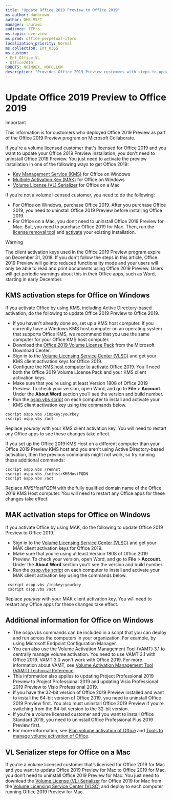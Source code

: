 ```yaml
---
title: "Update Office 2019 Preview to Office 2019"
ms.author: danbrown
author: DHB-MSFT
manager: laurawi
audience: ITPro
ms.topic: overview
ms.prod: office-perpetual-itpro
localization_priority: Normal
ms.collection: Ent_O365
ms.custom: 
- Ent_Office_VL
- Office2019
ROBOTS: NOINDEX, NOFOLLOW
description: "Provides Office 2019 Preview customers with steps to update the preview version to Office 2019, on both Windows and on a Mac"
---
```


# Update Office 2019 Preview to Office 2019
 
> [!IMPORTANT]
> This information is for customers who deployed Office 2019 Preview as part of the Office 2019 Preview program on Microsoft Collaborate.

If you're a volume licensed customer that's licensed for Office 2019 and you want to update your Office 2019 Preview installation, you don't need to uninstall Office 2019 Preview. You just need to activate the preview installation in one of the following ways to get Office 2019:

- [Key Management Service (KMS)](#kms-activation-steps-for-office-on-windows) for Office on Windows
- [Multiple Activation Key (MAK)](#mak-activation-steps-for-office-on-windows) for Office on Windows
- [Volume License (VL) Serializer](#vl-serializer-steps-for-office-on-a-mac) for Office on a Mac

If you’re not a volume licensed customer, you need to do the following:

- For Office on Windows, purchase Office 2019. After you purchase Office 2019, you need to uninstall Office 2019 Preview before installing Office 2019.
- For Office on a Mac, you don’t need to uninstall Office 2019 Preview for Mac. But, you need to purchase Office 2019 for Mac. Then, run the [license removal tool](https://support.microsoft.com/office/b032c0f6-a431-4dad-83a9-6b727c03b193) and [activate](https://support.microsoft.com/office/7f6646b1-bb14-422a-9ad4-a53410fcefb2) your existing installation.

> [!WARNING]
> The client activation keys used in the Office 2019 Preview program expire on December 31, 2018. If you don't follow the steps in this article, Office 2019 Preview will go into reduced functionality mode and your users will only be able to read and print documents using Office 2019 Preview. Users will get periodic warnings about this in their Office apps, such as Word, starting in early December.

## KMS activation steps for Office on Windows

If you activate Office by using KMS, including Active Directory-based activation, do the following to update Office 2019 Preview to Office 2019.

- If you haven't already done so, set up a KMS host computer. If you currently have a Windows KMS host computer on an operating system that supports Office KMS, we recommend that you use the same computer for your Office KMS host computer. 
- Download the [Office 2019 Volume License Pack](https://www.microsoft.com/download/details.aspx?id=57342) from the Microsoft Download Center.
- Sign in to the [Volume Licensing Service Center (VLSC)](https://www.microsoft.com/licensing/servicecenter/default.aspx) and get your KMS client activation keys for Office 2019.
- [Configure the KMS host computer to activate Office 2019](../vlactivation/configure-a-kms-host-computer-for-office.md). You'll need both the Office 2019 Volume License Pack and your KMS client activation keys.
- Make sure that you’re using at least Version 1808 of Office 2019 Preview. To check your version, open Word, and go to **File** > **Account**. Under the **About Word** section you’ll see the version and build number. 
- Run the [ospp.vbs script](../vlactivation/tools-to-manage-volume-activation-of-office.md#the-osppvbs-script) on each computer to install and activate your KMS client activation key using the commands below.

```console
cscript ospp.vbs /inpkey:yourkey
cscript ospp.vbs /act
```
Replace *yourkey* with your KMS client activation key. You will need to restart any Office apps to see these changes take effect.

If you set up the Office 2019 KMS Host on a different computer than your Office 2019 Preview KMS host and you aren't using Active Directory-based activation, then the previous commands might not work, so try running these additional commands:

```console
cscript ospp.vbs /remhst
cscript ospp.vbs /sethst:KMSHostFQDN
cscript ospp.vbs /act
```
Replace *KMSHostFQDN* with the fully qualified domain name of the Office 2019 KMS Host computer. You will need to restart any Office apps for these changes take effect.


## MAK activation steps for Office on Windows

If you activate Office by using MAK, do the following to update Office 2019 Preview to Office 2019.

- Sign in to the [Volume Licensing Service Center (VLSC)](https://www.microsoft.com/licensing/servicecenter/default.aspx) and get your MAK client activation keys for Office 2019.
- Make sure that you’re using at least Version 1808 of Office 2019 Preview. To check your version, open Word, and go to **File** > **Account**. Under the **About Word** section you’ll see the version and build number.
- Run the [ospp.vbs script](../vlactivation/tools-to-manage-volume-activation-of-office.md#the-osppvbs-script) on each computer to install and activate your MAK client activation key using the commands below.

```console
 cscript ospp.vbs /inpkey:yourkey
 cscript ospp.vbs /act
```
Replace *yourkey* with your MAK client activation key. You will need to restart any Office apps for these changes take effect.


## Additional information for Office on Windows

- The ospp.vbs commands can be included in a script that you can deploy and run across the computers in your organization. For example, by using Microsoft Endpoint Configuration Manager.
- You can also use the Volume Activation Management Tool (VAMT) 3.1 to centrally manage volume activation. You need to use VAMT 3.1 with Office 2019. VAMT 3.0 won't work with Office 2019. For more information about VAMT, see [Volume Activation Management Tool (VAMT) Technical Reference](https://docs.microsoft.com/windows/deployment/volume-activation/volume-activation-management-tool).
- This information also applies to updating Project Professional 2019 Preview to Project Professional 2019 and updating Visio Professional 2019 Preview to Visio Professional 2019.
- If you have the 32-bit version of Office 2019 Preview installed and want to install the 64-bit version of Office 2019, you need to uninstall Office 2019 Preview first. You also must uninstall Office 2019 Preview if you’re switching from the 64-bit version to the 32-bit version.
- If you're a volume licensed customer and you want to install Office Standard 2019, you need to uninstall Office Professional Plus 2019 Preview first.
- For more information, see [Plan volume activation of Office](../vlactivation/plan-volume-activation-of-office.md) and [Tools to manage volume activation of Office](../vlactivation/tools-to-manage-volume-activation-of-office.md).


## VL Serializer steps for Office on a Mac

If you’re a volume licensed customer that’s licensed for Office 2019 for Mac and you want to update Office 2019 Preview for Mac to Office 2019 for Mac, you don’t need to uninstall Office 2019 Preview for Mac. You just need to download the [Volume License (VL) Serializer](../mac/volume-license-serializer.md) for Office 2019 for Mac from the [Volume Licensing Service Center (VLSC)](https://www.microsoft.com/licensing/servicecenter/default.aspx) and deploy to each computer running Office 2019 Preview for Mac.

